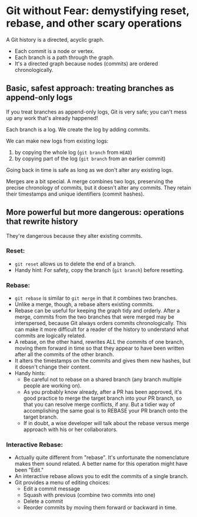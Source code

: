 # Git without Fear: demystifying reset, rebase, and other scary operations

A Git history is a directed, acyclic graph.
- Each commit is a node or vertex.
- Each branch is a path through the graph.
- It's a directed graph because nodes (commits) are ordered chronologically.

## Basic, safest approach: treating branches as append-only logs

If you treat branches as append-only logs, Git is very safe; you can't mess up any work that's already happened!

Each branch is a log. We create the log by adding commits.

We can make new logs from existing logs:
1. by copying the whole log (`git branch` from `HEAD`)
2. by copying part of the log (`git branch` from an earlier commit)

Going back in time is safe as long as we don't alter any existing logs.

Merges are a bit special. A merge combines two logs, preserving the precise chronology of commits, but it doesn't alter any commits. They retain their timestamps and unique identifiers (commit hashes).

## More powerful but more dangerous: operations that rewrite history

They're dangerous because they alter existing commits.

### Reset:
- `git reset` allows us to delete the end of a branch.
- Handy hint: For safety, copy the branch (`git branch`) before resetting.

### Rebase:
- `git rebase` is similar to `git merge` in that it combines two branches.
- Unlike a merge, though, a rebase alters existing commits.
- Rebase can be useful for keeping the graph tidy and orderly. After a merge, commits from the two branches that were merged may be interspersed, because Git always orders commits chronologically. This can make it more difficult for a reader of the history to understand what commits are logically related.
- A rebase, on the other hand, rewrites ALL the commits of one branch, moving them forward in time so that they appear to have been written after all the commits of the other branch.
- It alters the timestamps on the commits and gives them new hashes, but it doesn't change their content.
- Handy hints:
	- Be careful not to rebase on a shared branch (any branch multiple people are working on).
	- As you probably know already, after a PR has been approved, it's good practice to merge the target branch into your PR branch, so that you can resolve merge conflicts, if any. But a tidier way of accomplishing the same goal is to REBASE your PR branch onto the target branch.
	- If in doubt, a wise developer will talk about the rebase versus merge approach with his or her collaborators.

### Interactive Rebase:
- Actually quite different from "rebase". It's unfortunate the nomenclature makes them sound related. A better name for this operation might have been "Edit."
- An interactive rebase allows you to edit the commits of a single branch.
- Git provides a menu of editing choices:
	- Edit a commit message
	- Squash with previous (combine two commits into one)
	- Delete a commit
	- Reorder commits by moving them forward or backward in time.
